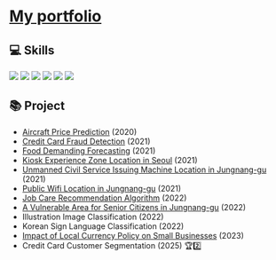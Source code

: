 # [My portfolio](https://www.notion.so/Jeong-Sollip-766aafe8381747f2817ac954ae6aaa93?pvs=4)

<!--
**jeongsl/jeongsl** is a ✨ _special_ ✨ repository because its `README.md` (this file) appears on your GitHub profile.
### Hi there 👋
Here are some ideas to get you started:

- 🔭 I’m currently working on ...
- 🌱 I’m currently learning ...
- 👯 I’m looking to collaborate on ...
- 🤔 I’m looking for help with ...
- 💬 Ask me about ...
- 📫 How to reach me: ...
- 😄 Pronouns: ...
- ⚡ Fun fact: ...
-->


## 💻 Skills

<img src="https://img.shields.io/badge/Python-14354C?style=for-the-badge&logo=python&logoColor=white"/> <img src="https://img.shields.io/badge/R-276DC3?style=for-the-badge&logo=r&logoColor=white"/> <img src="https://img.shields.io/badge/MySQL-4479A1?style=for-the-badge&logo=mysql&logoColor=white"/> <img src="https://img.shields.io/badge/sas-339AF0?style=for-the-badge&logo=sas&logoColor=white"/> <img src="https://img.shields.io/badge/spss-1572B6?style=for-the-badge&logo=spss&logoColor=white"/> <img src="https://img.shields.io/badge/Qgis-589632?style=for-the-badge&logo=qgis&logoColor=white"/>



## 📚 Project

- [Aircraft Price Prediction](https://github.com/jeongsl/aircraft-price-prediction) (2020)
- [Credit Card Fraud Detection](https://github.com/jeongsl/credit-card-fraud-detection) (2021)
- [Food Demanding Forecasting](https://github.com/jeongsl/food-demand-forecasting) (2021)
- [Kiosk Experience Zone Location in Seoul](https://github.com/jeongsl/kiosk-experience-zone-location) (2021)
- [Unmanned Civil Service Issuing Machine Location in Jungnang-gu](https://github.com/jeongsl/unmanned-civil-service-issuing-machine) (2021)
- [Public Wifi Location in Jungnang-gu](https://github.com/jeongsl/public-wifi-location) (2021)
- [Job Care Recommendation Algorithm](https://github.com/jeongsl/job-care-recommendation) (2022)
- [A Vulnerable Area for Senior Citizens in Jungnang-gu](https://github.com/jeongsl/vulnerable-area-for-senior-citizens) (2022)
- Illustration Image Classification (2022)
- Korean Sign Language Classification (2022)
- [Impact of Local Currency Policy on Small Businesses](https://github.com/jeongsl/local-currency-small-businesses) (2023)
- Credit Card Customer Segmentation (2025) :trophy::two:
